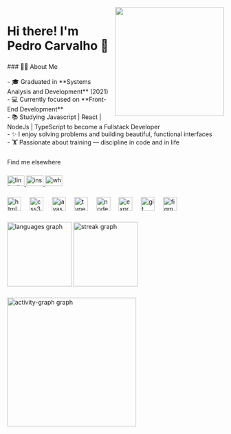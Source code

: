 <img align="right" height="253" src="https://i.gifer.com/5RTG.gif"  />

###

<h1 align="left">Hi there! I'm Pedro Carvalho 👋</h1>

###

<p align="left">
### 👨‍💻 About Me<br><br>- 🎓 Graduated in **Systems Analysis and Development** (2021)  <br>- 💻 Currently focused on **Front-End Development**  <br>- 📚 Studying Javascript | React | NodeJs | TypeScript to become a Fullstack Developer  <br>- ✨ I enjoy solving problems and building beautiful, functional interfaces  <br>- 🏋️ Passionate about training — discipline in code and in life</p>

###

<p align="left">Find me elsewhere</p>

###

<div align="left">
  <a href="https://www.linkedin.com/in/pedro-julio-guimar%C3%A3es-carvalho-144a12154/" target="_blank">
    <img src="https://raw.githubusercontent.com/maurodesouza/profile-readme-generator/master/src/assets/icons/social/linkedin/default.svg" width="40" height="24" alt="linkedin logo"  />
  </a>
  <a href="https://www.instagram.com/pedrocarvalho_classic?igsh=cjVlY3o1aHJ0djAx&utm_source=qr" target="_blank">
    <img src="https://raw.githubusercontent.com/maurodesouza/profile-readme-generator/master/src/assets/icons/social/instagram/default.svg" width="40" height="24" alt="instagram logo"  />
  </a>
  <a href="+5561995668612" target="_blank">
    <img src="https://raw.githubusercontent.com/maurodesouza/profile-readme-generator/master/src/assets/icons/social/whatsapp/default.svg" width="40" height="24" alt="whatsapp logo"  />
  </a>
</div>

###

<div align="left">
  <img src="https://cdn.jsdelivr.net/gh/devicons/devicon/icons/html5/html5-original.svg" height="32" alt="html5 logo"  />
  <img width="12" />
  <img src="https://cdn.jsdelivr.net/gh/devicons/devicon/icons/css3/css3-original.svg" height="32" alt="css3 logo"  />
  <img width="12" />
  <img src="https://cdn.jsdelivr.net/gh/devicons/devicon/icons/javascript/javascript-original.svg" height="32" alt="javascript logo"  />
  <img width="12" />
  <img src="https://cdn.jsdelivr.net/gh/devicons/devicon/icons/typescript/typescript-original.svg" height="32" alt="typescript logo"  />
  <img width="12" />
  <img src="https://cdn.jsdelivr.net/gh/devicons/devicon/icons/nodejs/nodejs-original.svg" height="32" alt="nodejs logo"  />
  <img width="12" />
  <img src="https://skillicons.dev/icons?i=express" height="32" alt="express logo"  />
  <img width="12" />
  <img src="https://cdn.jsdelivr.net/gh/devicons/devicon/icons/git/git-original.svg" height="32" alt="git logo"  />
  <img width="12" />
  <img src="https://cdn.jsdelivr.net/gh/devicons/devicon/icons/figma/figma-original.svg" height="32" alt="figma logo"  />
</div>

###

<div align="left">
  <img src="https://github-readme-stats.vercel.app/api/top-langs?username=PedroJGC&locale=en&hide_title=false&layout=compact&card_width=320&langs_count=5&theme=dracula&hide_border=false&order=2" height="150" alt="languages graph"  />
  <img src="https://streak-stats.demolab.com?user=PedroJGC&locale=en&mode=daily&theme=dracula&hide_border=false&border_radius=5&order=3" height="150" alt="streak graph"  />
</div>

###

<div align="left">
  <img src="https://github-readme-activity-graph.vercel.app/graph?username=PedroJGC&radius=16&theme=react&area=true&order=5" height="300" alt="activity-graph graph"  />
</div>

###
